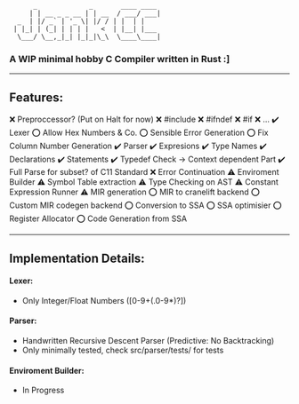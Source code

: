 ```
      _             _       ____ ____ 
     | | __ _ _ __ | | __  / ___/ ___|
  _  | |/ _` | '_ \| |/ / | |  | |    
 | |_| | (_| | | | |   <  | |__| |___ 
  \___/ \__,_|_| |_|_|\_\  \____\____|

```
### A WIP minimal hobby C Compiler written in Rust :]

---

## Features:

:x: Preproccessor? (Put on Halt for now)
  :x: #include
  :x: #ifndef
  :x: #if
  :x: ...
:heavy_check_mark: Lexer
  :o: Allow Hex Numbers & Co.
  :o: Sensible Error Generation
  :o: Fix Column Number Generation
:heavy_check_mark: Parser
  :heavy_check_mark: Expresions
  :heavy_check_mark: Type Names
  :heavy_check_mark: Declarations
  :heavy_check_mark: Statements
  :heavy_check_mark: Typedef Check -> Context dependent Part
  :heavy_check_mark: Full Parse for subset? of C11 Standard
  :x: Error Continuation
:warning: Enviroment Builder
  :warning: Symbol Table extraction
  :warning: Type Checking on AST
  :warning: Constant Expression Runner
  :warning: MIR generation
:o: MIR to cranelift backend
:o: Custom MIR codegen backend
  :o: Conversion to SSA
  :o: SSA optimisier
  :o: Register Allocator
  :o: Code Generation from SSA

---

## Implementation Details:

#### Lexer:
  - Only Integer/Float Numbers ([0-9+(.0-9*)?])


#### Parser:
  - Handwritten Recursive Descent Parser (Predictive: No Backtracking)
  - Only minimally tested, check src/parser/tests/ for tests


#### Enviroment Builder:
  - In Progress